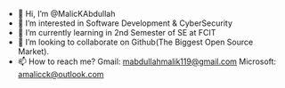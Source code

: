 - 👋 Hi, I’m @MalicKAbdullah
- 👀 I’m interested in Software Development & CyberSecurity
- 🌱 I’m currently learning in 2nd Semester of SE at FCIT
- 💞️ I’m looking to collaborate on Github(The Biggest Open Source Market).
- 📫 How to reach me?
    Gmail: mabdullahmalik119@gmail.com
    Microsoft: amalicck@outlook.com
        
<!---
MalicKAbdullah/MalicKAbdullah is a ✨ special ✨ repository because its `README.md` (this file) appears on your GitHub profile.
You can click the Preview link to take a look at your changes.
--->
